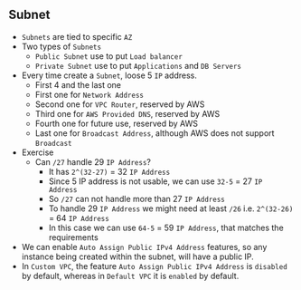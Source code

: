 ## Subnet

- `Subnets` are tied to specific `AZ`
- Two types of `Subnets`
  - `Public Subnet` use to put `Load balancer`
  - `Private Subnet` use to put `Applications` and `DB Servers`
- Every time create a `Subnet`, loose 5 `IP` address.
  - First 4 and the last one
  - First one for `Network Address`
  - Second one for `VPC Router`, reserved by AWS
  - Third one for `AWS Provided DNS`, reserved by AWS
  - Fourth one for future use, reserved by AWS
  - Last one for `Broadcast Address`, although AWS does not support `Broadcast`
- Exercise
  - Can `/27` handle 29 `IP Address`?
    - It has `2^(32-27)` = 32 `IP Address`
    - Since 5 IP address is not usable, we can use `32-5` = 27 `IP Address`
    - So `/27` can not handle more than 27 `IP Address`
    - To handle 29 `IP Address` we might need at least `/26` i.e. `2^(32-26)` = 64 `IP Address`
    - In this case we can use `64-5` = 59 `IP Address`, that matches the requirements
- We can enable `Auto Assign Public IPv4 Address` features, so any instance being created within the subnet, will have a public IP.
- In `Custom VPC`, the feature `Auto Assign Public IPv4 Address` is `disabled` by default, whereas in `Default VPC` it is `enabled` by default.
